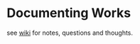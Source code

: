# Documenting Works

see [wiki](https://github.com/digitalmediabremen/documenting-works/wiki) for notes, questions and thoughts.

